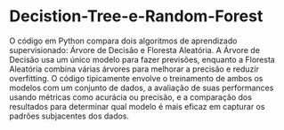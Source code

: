 # Decistion-Tree-e-Random-Forest
O código em Python compara dois algoritmos de aprendizado supervisionado: Árvore de Decisão e Floresta Aleatória. A Árvore de Decisão usa um único modelo para fazer previsões, enquanto a Floresta Aleatória combina várias árvores para melhorar a precisão e reduzir overfitting.
O código tipicamente envolve o treinamento de ambos os modelos com um conjunto de dados, a avaliação de suas performances usando métricas como acurácia ou precisão, e a comparação dos resultados para determinar qual modelo é mais eficaz em capturar os padrões subjacentes dos dados.
